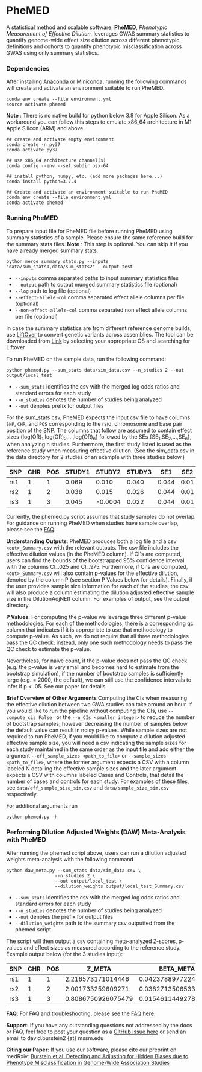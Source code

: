 # PheMED
A statistical method and scalable software, **PheMED**, _Phenotypic Measurement of Effective Dilution_, leverages GWAS summary statistics to quantify genome-wide effect size dilution across different phenotypic definitions and cohorts to quantify phenotypic misclassification across GWAS using only summary statistics.

### Dependencies
After installing [Anaconda](https://store.continuum.io/cshop/anaconda/) or [Miniconda](https://docs.conda.io/en/latest/miniconda.html), running the following commands will create and activate an environment suitable to run PheMED.
```
conda env create --file environment.yml
source activate phemed
```
**Note** : There is no native build for python below 3.8 for Apple Silicon. As a workaround you can follow this steps to emulate x86_64 architecture in M1 Apple Silicon (ARM) and above.

```
## create and activate empty environment
conda create -n py37
conda activate py37

## use x86_64 architecture channel(s)
conda config --env --set subdir osx-64

## install python, numpy, etc. (add more packages here...)
conda install python=3.7.4

## Create and activate an environment suitable to run PheMED
conda env create --file environment.yml
conda activate phemed
```

### Running PheMED
To prepare input file for PheMED file before running PheMED using summary statistics of a sample. Please ensure the same reference build for the summary stats files. 
**Note** : This step is optional. You can skip it if you have already merged summary stats.
```
python merge_summary_stats.py --inputs "data/sum_stats1,data/sum_stats2" --output test
```
- `--inputs` comma separated paths to input summary statistics files
- `--output` path to output munged summary statistics file (optional)
- `--log` path to log file (optional)
- `--effect-allele-col` comma separated effect allele columns per file (optional)
- `--non-effect-allele-col` comma separated non effect allele columns per file (optional)

In case the summary statistics are from different reference genome builds, use [LiftOver](https://pmc.ncbi.nlm.nih.gov/articles/PMC10832354/) to convert genetic variants across assemblies.
The tool can be downloaded from [Link](http://hgdownload.soe.ucsc.edu/admin/exe/) by selecting your appropriate OS and searching for Liftover </br>

To run PheMED on the sample data, run the following command:
```
python phemed.py --sum_stats data/sim_data.csv --n_studies 2 --out output/local_test
```
- `--sum_stats` identifies the csv with the merged log odds ratios and standard errors for each study
- `--n_studies` denotes the number of studies being analyzed
- `--out` denotes prefix for output files

For the sum_stats csv, PheMED expects the input csv file to have columns: `SNP`, `CHR`, and `POS` corresponding to the rsid, chromosome and base pair position of the SNP. The columns that follow are assumed to contain effect sizes {log(OR)<sub>1</sub>,log(OR)<sub>2</sub>,...,log(OR)<sub>n</sub>} followed by the SEs {SE<sub>1</sub>,SE<sub>2</sub>,...,SE<sub>n</sub>}, when analyzing n studies. Furthermore, the first study listed is used as the reference study when measuring effective dilution. (See the sim_data.csv in the data directory for 2 studies or an example with three studies below.)

| SNP | CHR | POS | STUDY1 | STUDY2  | STUDY3 | SE1   | SE2  | SE3   |
|-----|-----|-----|--------|---------|--------|-------|------|-------|
| rs1 | 1   | 1   | 0.069  | 0.010   | 0.040  | 0.044 | 0.01 | 0.027 |
| rs2 | 1   | 2   | 0.038  | 0.015   | 0.026  | 0.044 | 0.01 | 0.027 |
| rs3 | 1   | 3   | 0.045  | -0.0004 | 0.022  | 0.044 | 0.01 | 0.027 |

Currently, the phemed.py script assumes that study samples do not overlap.  For guidance on running PheMED when studies have sample overlap, please see the [FAQ](https://github.com/voloudakislab/phemed/tree/main/faq).  

__Understanding Outputs__: PheMED produces both a log file and a csv ```<out>_Summary.csv``` with the relevant outputs.  The csv file includes the effective dilution values (in the PheMED column).  If CI's are computed, users can find the bounds of the bootstrapped 95% confidence interval with the columns CI_.025 and CI_.975.  Furthermore, if CI's are computed, ```<out>_Summary.csv``` will also contain p-values for the effective dilution, denoted by the column P (see section P Values below for details).  Finally, if the user provides sample size information for each of the studies, the csv will also produce a column estimating the dilution adjusted effective sample size in the DilutionAdjNEff column. For examples of output, see the output directory.   

__P Values__: For computing the p-value  we leverage three different p-value methodologies.  For each of the methodologies, there is a corresponding qc column that indicates if it is appropriate to use that methodology to compute p-value.  As such, we do not require that all three methodologies pass the QC check; instead, only one such methodology needs to pass the QC check to estimate the p-value.

Nevertheless, for naive count, if the p-value does not pass the QC check (e.g. the p-value is very small and becomes hard to estimate from the bootstrap simulation), if the number of bootstrap samples is sufficiently large (e.g. = 2000, the default), we can still use the confidence intervals to infer if p < .05.  See our paper for details.  

__Brief Overview of Other Arguments__
Computing the CIs when measuring the effective dilution between two GWA studies can take around an hour.  If you would like to run the pipeline without computing the CIs, use ```--compute_cis False ``` or the ```--n_CIs <smaller integer>``` to reduce the number of bootstrap samples; however decreasing the number of samples below the default value can result in noisy p-values.  While sample sizes are not required to run PheMED, if you would like to compute a dilution adjusted effective sample size, you will need a csv indicating the sample sizes for each study maintained in the same order as the input file and add either the argument ```--eff_sample_sizes <path_to_file>``` or ```--sample_sizes <path_to_file>```, where the former argument expects a CSV with a column labeled N detailing the effective sample sizes and the later argument expects a CSV with columns labeled Cases and Controls, that detail the number of cases and controls for each study.  For examples of these files, see ```data/eff_sample_size_sim.csv``` and  ```data/sample_size_sim.csv``` respectively.  

For additional arguments run
```
python phemed.py -h
```
### Performing Dilution Adjusted Weights (DAW) Meta-Analysis with PheMED
After running the phemed script above, users can run a dilution adjusted weights meta-analysis with the following command
```
python daw_meta.py --sum_stats data/sim_data.csv \
                  --n_studies 2 \
                  --out output/local_test \
                  --dilution_weights output/local_test_Summary.csv
```

- `--sum_stats` identifies the csv with the merged log odds ratios and standard errors for each study
- `--n_studies` denotes the number of studies being analyzed
- `--out` denotes the prefix for output files  
- `--dilution_weights` path to the summary csv outputted from the phemed script

The script will then output a csv containing meta-analyzed Z-scores, p-values and effect sizes as measured according to the reference study.
Example output below (for the 3 studies input):

| SNP | CHR | POS | Z_META             | BETA_META            | P_META               |
|-----|-----|-----|--------------------|----------------------|----------------------|
| rs1 | 1   | 1   | 2.216573171014446  | 0.04237889772244553  | 0.026652272616020767 |
| rs2 | 1   | 2   | 2.001733259609271  | 0.03827135065330354  | 0.04531342729038265  |
| rs3 | 1   | 3   | 0.8086750926075479 | 0.015461144927879799 | 0.41870205861603993  |

__FAQ__: For FAQ and troubleshooting, please see the [FAQ here](https://github.com/voloudakislab/phemed/tree/main/faq).  

__Support__: If you have any outstanding questions not addressed by the docs or FAQ, feel free to post your question as a [GitHub Issue here](https://github.com/voloudakislab/PheMED/issues) or send an email to david.burstein2 {at} mssm.edu

__Citing our Paper__: If you use our software, please cite our preprint on medRxiv:
[Burstein et al. Detecting and Adjusting for Hidden Biases due to Phenotype Misclassification in Genome-Wide Association Studies](https://doi.org/10.1101/2023.01.17.23284670)  
